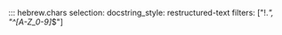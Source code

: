 ::: hebrew.chars
    selection:
      docstring_style: restructured-text 
      filters: ["!.*", "^[A-Z_0-9]*$"]